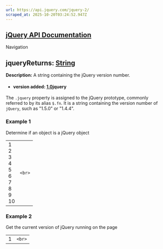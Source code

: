 ```yaml
---
url: https://api.jquery.com/jquery-2/
scraped_at: 2025-10-20T03:24:52.947Z
---
```


## [jQuery API Documentation](https://jquery.com/ "jQuery API Documentation")

Navigation

## jqueryReturns: [String](http://api.jquery.com/Types/\#String)

**Description:** A string containing the jQuery version number.

- #### version added: [1.0](https://api.jquery.com/category/version/1.0/)jquery


The `.jquery` property is assigned to the jQuery prototype, commonly referred to by its alias `$.fn`. It is a string containing the version number of `jQuery`, such as "1.5.0" or "1.4.4".

### Example 1

Determine if an object is a jQuery object

|     |     |
| --- | --- |
| 1<br>2<br>3<br>4<br>5<br>6<br>7<br>8<br>9<br>10 | ```<br>``` |

### Example 2

Get the current version of jQuery running on the page

|     |     |
| --- | --- |
| 1 | ```<br>``` |